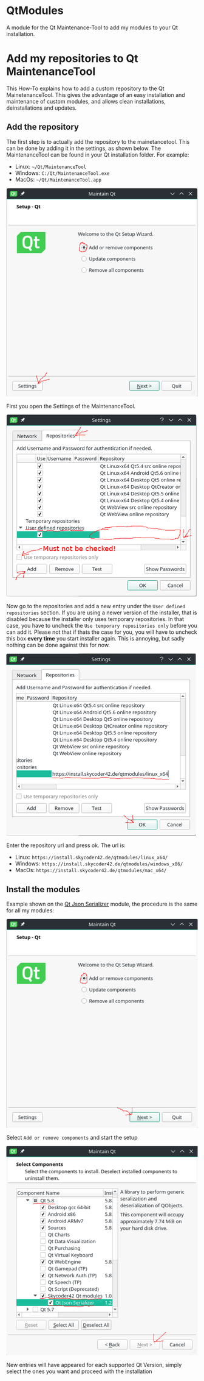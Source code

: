 # QtModules
A module for the Qt Maintenance-Tool to add my modules to your Qt installation.

# Add my repositories to Qt MaintenanceTool
This How-To explains how to add a custom repository to the Qt MainetenanceTool. This gives the advantage of an easy installation and maintenance of custom modules, and allows clean installations, deinstallations and updates.

## Add the repository
The first step is to actually add the repository to the mainetancetool. This can be done by adding it in the settings, as shown below. The MaintenanceTool can be found in your Qt installation folder. For example:
- Linux: `~/Qt/MaintenanceTool`
- Windows: `C:/Qt/MaintenanceTool.exe`
- MacOs: `~/Qt/MaintenanceTool.app`

![](./images/add_repo_01.png "Open the Settings")

First you open the Settings of the MaintenanceTool.

![](./images/add_repo_02.png "Go to repositories")

Now go to the repositories and add a new entry under the `User defined repositories` section. If you are using a newer version of the installer, that is disabled because the installer only uses temporary repositories. In that case, you have to
uncheck the `Use temporary repositories only` before you can add it. Please not that if thats the case for you, you will have to uncheck this box **every time** you start installer again. This is annoying, but sadly nothing can be done against this for now.

![](./images/add_repo_03.png "Add the repository")

Enter the repository url and press ok. The url is:
- Linux: `https://install.skycoder42.de/qtmodules/linux_x64/`
- Windows: `https://install.skycoder42.de/qtmodules/windows_x86/`
- MacOs: `https://install.skycoder42.de/qtmodules/mac_x64/`

## Install the modules
Example shown on the [Qt Json Serializer](https://github.com/Skycoder42/QJsonSerializer) module, the procedure is the same for all my modules:

![](./images/add_repo_04.png "Add new components")

Select `Add or remove components` and start the setup

![](./images/add_repo_05.png "Go to repositories")

New entries will have appeared for each supported Qt Version, simply select the ones you want and proceed with the installation

